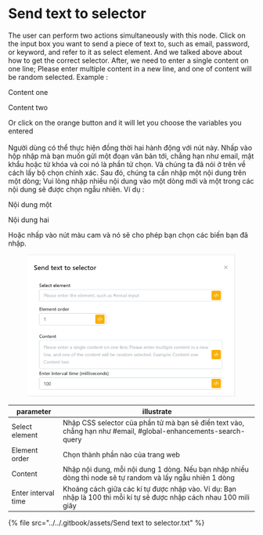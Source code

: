 # Send text to selector

The user can perform two actions simultaneously with this node. Click on the input box you want to send a piece of text to, such as email, password, or keyword, and refer to it as select element. And we talked above about how to get the correct selector. After, we need to enter a single content on one line; Please enter multiple content in a new line, and one of content will be random selected. Example :&#x20;

&#x20;    Content one

&#x20;    Content two

Or click on the orange button and it will let you choose the variables you entered\
\
Người dùng có thể thực hiện đồng thời hai hành động với nút này. Nhấp vào hộp nhập mà bạn muốn gửi một đoạn văn bản tới, chẳng hạn như email, mật khẩu hoặc từ khóa và coi nó là phần tử chọn. Và chúng ta đã nói ở trên về cách lấy bộ chọn chính xác. Sau đó, chúng ta cần nhập một nội dung trên một dòng; Vui lòng nhập nhiều nội dung vào một dòng mới và một trong các nội dung sẽ được chọn ngẫu nhiên. Ví dụ :&#x20;

&#x20;    Nội dung một&#x20;

&#x20;    Nội dung hai&#x20;

Hoặc nhấp vào nút màu cam và nó sẽ cho phép bạn chọn các biến bạn đã nhập.

<figure><img src="../../.gitbook/assets/Send text to selector.png" alt=""><figcaption></figcaption></figure>

| parameter           | illustrate                                                                                                          |
| ------------------- | ------------------------------------------------------------------------------------------------------------------- |
| Select element      | Nhập CSS selector của phần tử mà bạn sẽ điền text vào, chẳng hạn như #email, #global-enhancements-search-query      |
| Element order       | Chọn thành phần nào của trang web                                                                                   |
| Content             | Nhập nội dung, mỗi nội dung 1 dòng. Nếu bạn nhập nhiều dòng thì node sẽ tự random và lấy ngẫu nhiên 1 dòng          |
| Enter interval time | Khoảng cách giữa các kí tự được nhập vào. Ví dụ: Bạn nhập là 100 thì mỗi kí tự sẽ được nhập cách nhau 100 mili giây |

{% file src="../../.gitbook/assets/Send text to selector.txt" %}
